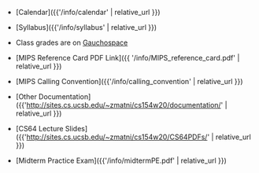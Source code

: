 * [Calendar]({{'/info/calendar' | relative_url }})
* [Syllabus]({{'/info/syllabus' | relative_url }})
* Class grades are on [Gauchospace](https://gauchospace.ucsb.edu)
* <i class="far fa-file-pdf"></i> [MIPS Reference Card PDF Link]({{ '/info/MIPS_reference_card.pdf' | relative_url }})
* [MIPS Calling Convention]({{'/info/calling_convention' | relative_url }})
* [Other Documentation]({{'http://sites.cs.ucsb.edu/~zmatni/cs154w20/documentation/' | relative_url }})
* [CS64 Lecture Slides]({{'http://sites.cs.ucsb.edu/~zmatni/cs154w20/CS64PDFs/' | relative_url }})

* <i class="far fa-file-pdf"></i> [Midterm Practice Exam]({{'/info/midtermPE.pdf' | relative_url }})

<!--
* [Final Practice Exam -- NEW!]({{'/info/finalPE.pdf' | relative_url }})
-->

